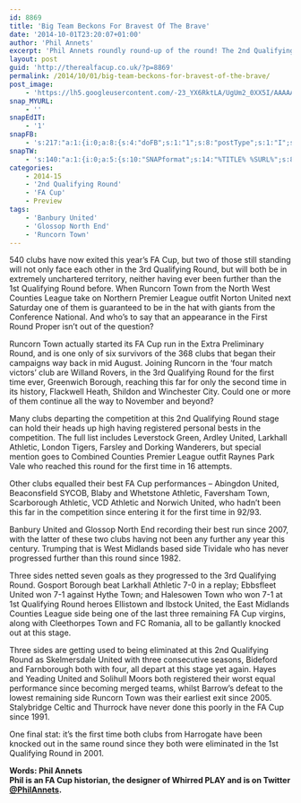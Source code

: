```yaml
---
id: 8869
title: 'Big Team Beckons For Bravest Of The Brave'
date: '2014-10-01T23:20:07+01:00'
author: 'Phil Annets'
excerpt: 'Phil Annets roundly round-up of the round! The 2nd Qualifying Round winners and losers.'
layout: post
guid: 'http://therealfacup.co.uk/?p=8869'
permalink: /2014/10/01/big-team-beckons-for-bravest-of-the-brave/
post_image:
    - 'https://lh5.googleusercontent.com/-23_YX6RktLA/UgUm2_0XX5I/AAAAAAAAC0U/JcEXT3GLWeQ/w761-h507-no/logo3.jpg'
snap_MYURL:
    - ''
snapEdIT:
    - '1'
snapFB:
    - 's:217:"a:1:{i:0;a:8:{s:4:"doFB";s:1:"1";s:8:"postType";s:1:"I";s:10:"AttachPost";s:1:"2";s:10:"SNAPformat";s:15:"%EXCERPT% %URL%";s:9:"isAutoImg";s:1:"A";s:8:"imgToUse";s:0:"";s:9:"isAutoURL";s:1:"A";s:8:"urlToUse";s:0:"";}}";'
snapTW:
    - 's:140:"a:1:{i:0;a:5:{s:10:"SNAPformat";s:14:"%TITLE% %SURL%";s:8:"attchImg";s:1:"0";s:9:"isAutoImg";s:1:"A";s:8:"imgToUse";s:0:"";s:4:"doTW";i:0;}}";'
categories:
    - 2014-15
    - '2nd Qualifying Round'
    - 'FA Cup'
    - Preview
tags:
    - 'Banbury United'
    - 'Glossop North End'
    - 'Runcorn Town'
---
```


540 clubs have now exited this year’s FA Cup, but two of those still standing will not only face each other in the 3rd Qualifying Round, but will both be in extremely unchartered territory, neither having ever been further than the 1st Qualifying Round before. When Runcorn Town from the North West Counties League take on Northern Premier League outfit Norton United next Saturday one of them is guaranteed to be in the hat with giants from the Conference National. And who’s to say that an appearance in the First Round Proper isn’t out of the question?

Runcorn Town actually started its FA Cup run in the Extra Preliminary Round, and is one only of six survivors of the 368 clubs that began their campaigns way back in mid August. Joining Runcorn in the ‘four match victors’ club are Willand Rovers, in the 3rd Qualifying Round for the first time ever, Greenwich Borough, reaching this far for only the second time in its history, Flackwell Heath, Shildon and Winchester City. Could one or more of them continue all the way to November and beyond?

Many clubs departing the competition at this 2nd Qualifying Round stage can hold their heads up high having registered personal bests in the competition. The full list includes Leverstock Green, Ardley United, Larkhall Athletic, London Tigers, Farsley and Dorking Wanderers, but special mention goes to Combined Counties Premier League outfit Raynes Park Vale who reached this round for the first time in 16 attempts.

Other clubs equalled their best FA Cup performances – Abingdon United, Beaconsfield SYCOB, Blaby and Whetstone Athletic, Faversham Town, Scarborough Athletic, VCD Athletic and Norwich United, who hadn’t been this far in the competition since entering it for the first time in 92/93.

Banbury United and Glossop North End recording their best run since 2007, with the latter of these two clubs having not been any further any year this century. Trumping that is West Midlands based side Tividale who has never progressed further than this round since 1982.

Three sides netted seven goals as they progressed to the 3rd Qualifying Round. Gosport Borough beat Larkhall Athletic 7-0 in a replay; Ebbsfleet United won 7-1 against Hythe Town; and Halesowen Town who won 7-1 at 1st Qualifying Round heroes Ellistown and Ibstock United, the East Midlands Counties League side being one of the last three remaining FA Cup virgins, along with Cleethorpes Town and FC Romania, all to be gallantly knocked out at this stage.

Three sides are getting used to being eliminated at this 2nd Qualifying Round as Skelmersdale United with three consecutive seasons, Bideford and Farnborough both with four, all depart at this stage yet again. Hayes and Yeading United and Solihull Moors both registered their worst equal performance since becoming merged teams, whilst Barrow’s defeat to the lowest remaining side Runcorn Town was their earliest exit since 2005. Stalybridge Celtic and Thurrock have never done this poorly in the FA Cup since 1991.

One final stat: it’s the first time both clubs from Harrogate have been knocked out in the same round since they both were eliminated in the 1st Qualifying Round in 2001.

**Words: Phil Annets  
Phil is an FA Cup historian, the designer of Whirred PLAY and is on Twitter [@PhilAnnets](https://twitter.com/PhilAnnets).**